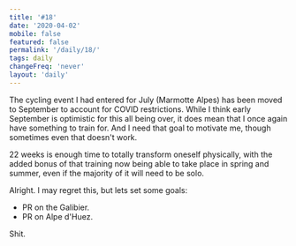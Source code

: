 ```yaml
---
title: '#18'
date: '2020-04-02'
mobile: false
featured: false
permalink: '/daily/18/'
tags: daily
changeFreq: 'never'
layout: 'daily'
---
```


The cycling event I had entered for July (Marmotte Alpes) has been moved to September to account for COVID restrictions. While I think early September is optimistic for this all being over, it does mean that I once again have something to train for. And I need that goal to motivate me, though sometimes even that doesn't work.

22 weeks is enough time to totally transform oneself physically, with the added bonus of that training now being able to take place in spring and summer, even if the majority of it will need to be solo.

Alright. I may regret this, but lets set some goals:

- PR on the Galibier.
- PR on Alpe d'Huez.

Shit.

